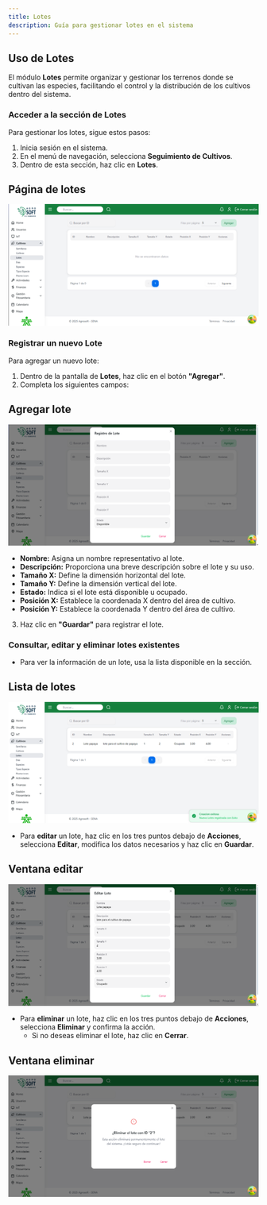 ```yaml
---
title: Lotes
description: Guía para gestionar lotes en el sistema
---
```


## Uso de Lotes

El módulo **Lotes** permite organizar y gestionar los terrenos donde se cultivan las especies, facilitando el control y la distribución de los cultivos dentro del sistema.

### **Acceder a la sección de Lotes**
Para gestionar los lotes, sigue estos pasos:
1. Inicia sesión en el sistema.
2. En el menú de navegación, selecciona **Seguimiento de Cultivos**.
3. Dentro de esta sección, haz clic en **Lotes**.

## Página de lotes
![Captura de pantalla lotes](../../../../public/lotes.png)

### **Registrar un nuevo Lote**
Para agregar un nuevo lote:
1. Dentro de la pantalla de **Lotes**, haz clic en el botón **"Agregar"**.
2. Completa los siguientes campos:
## Agregar lote
![Captura de pantalla agregar lote](../../../../public/agregarLote.png)
   - **Nombre:** Asigna un nombre representativo al lote.
   - **Descripción:** Proporciona una breve descripción sobre el lote y su uso.
   - **Tamaño X:** Define la dimensión horizontal del lote.
   - **Tamaño Y:** Define la dimensión vertical del lote.
   - **Estado:** Indica si el lote está disponible u ocupado.
   - **Posición X:** Establece la coordenada X dentro del área de cultivo.
   - **Posición Y:** Establece la coordenada Y dentro del área de cultivo.
3. Haz clic en **"Guardar"** para registrar el lote.

### **Consultar, editar y eliminar lotes existentes**
- Para ver la información de un lote, usa la lista disponible en la sección.
## Lista de lotes
![Captura de pantalla](../../../../public/listalotes.png)
- Para **editar** un lote, haz clic en los tres puntos debajo de **Acciones**, selecciona **Editar**, modifica los datos necesarios y haz clic en **Guardar**.
## Ventana editar
![Captura de pantalla](../../../../public/editarlote.png)
- Para **eliminar** un lote, haz clic en los tres puntos debajo de **Acciones**, selecciona **Eliminar** y confirma la acción. 
   - Si no deseas eliminar el lote, haz clic en **Cerrar**.
## Ventana eliminar
![Captura de pantalla](../../../../public/eliminarlote.png)